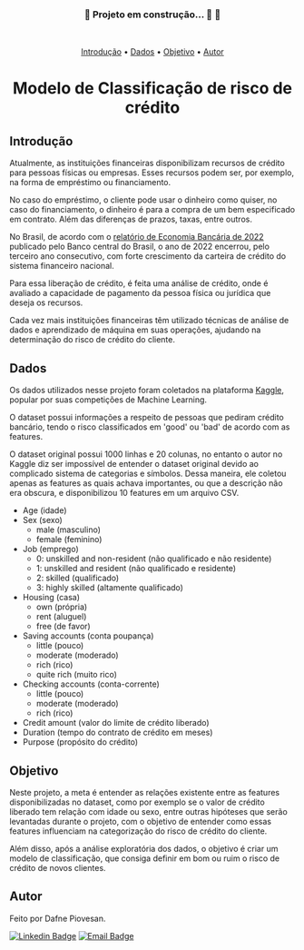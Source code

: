 <h3 align="center"> 
	🚧  Projeto em construção... 🚀 🚧
</h3><br>

<p align="center">
 <a href="#introdução">Introdução</a> •
  <a href="#dados">Dados</a> • 
 <a href="#objetivo">Objetivo</a> • 
 <a href="#autor">Autor</a>
</p>

<h1 align="center">Modelo de Classificação de risco de crédito</h1>

## Introdução

Atualmente, as instituições financeiras disponibilizam recursos de crédito para pessoas físicas ou empresas. Esses recursos podem ser, por exemplo, na forma de empréstimo ou financiamento.

No caso do empréstimo, o cliente pode usar o dinheiro como quiser, no caso do financiamento, o dinheiro é para a compra de um bem especificado em contrato. Além das diferenças de prazos, taxas, entre outros.

No Brasil, de acordo com o [relatório de Economia Bancária de 2022](https://www.bcb.gov.br/content/publicacoes/relatorioeconomiabancaria/reb2022p.pdf) publicado pelo Banco central do Brasil, o ano de 2022 encerrou, pelo terceiro ano consecutivo, com forte crescimento da carteira de crédito do sistema financeiro nacional.

Para essa liberação de crédito, é feita uma análise de crédito, onde é avaliado a capacidade de pagamento da pessoa física ou jurídica que deseja os recursos.

Cada vez mais instituições financeiras têm utilizado técnicas de análise de dados e aprendizado de máquina em suas operações, ajudando na determinação do risco de crédito do cliente.

## Dados

Os dados utilizados nesse projeto foram coletados na plataforma [Kaggle](https://www.kaggle.com/datasets/uciml/german-credit/data), popular por suas competições de Machine Learning. 

O dataset possui informações a respeito de pessoas que pediram crédito bancário, tendo o risco classificados em 'good' ou 'bad' de acordo com as features.

O dataset original possui 1000 linhas e 20 colunas, no entanto o autor no Kaggle diz ser impossível de entender o dataset original devido ao complicado sistema de categorias e símbolos. Dessa maneira, ele coletou apenas as features as quais achava importantes, ou que a descrição não era obscura, e disponibilizou 10 features em um arquivo CSV.

- Age (idade)
- Sex (sexo)
    - male (masculino)
    - female (feminino)
- Job (emprego)
    - 0: unskilled and non-resident (não qualificado e não residente)
    - 1: unskilled and resident (não qualificado e residente)
    - 2: skilled (qualificado)
    - 3: highly skilled (altamente qualificado)
- Housing (casa)
    - own (própria)
    - rent (aluguel)
    - free (de favor)
- Saving accounts (conta poupança)
    - little (pouco)
    - moderate (moderado)
    - rich (rico)
    - quite rich (muito rico)
- Checking accounts (conta-corrente)
    - little (pouco)
    - moderate (moderado)
    - rich (rico)
- Credit amount (valor do limite de crédito liberado)
- Duration (tempo do contrato de crédito em meses)
- Purpose (propósito do crédito)

## Objetivo

Neste projeto, a meta é entender as relações existente entre as features disponibilizadas no dataset, como por exemplo se o valor de crédito liberado tem relação com idade ou sexo, entre outras hipóteses que serão levantadas durante o projeto, com o objetivo de entender como essas features influenciam na categorização do risco de crédito do cliente.

Além disso, após a análise exploratória dos dados, o objetivo é criar um modelo de classificação, que consiga definir em bom ou ruim o risco de crédito de novos clientes.

## Autor

Feito por Dafne Piovesan.

[![Linkedin Badge](https://img.shields.io/badge/-Dafne-blue?style=flat-square&logo=Linkedin&logoColor=white&link=https://www.linkedin.com/in/dafnefp/)](https://www.linkedin.com/in/dafnefp/) 
[![Email Badge](https://img.shields.io/badge/-dafnefp@uol.com.br-c14438?style=flat-square&logo=Gmail&logoColor=white&link=mailto:dafnefp@uol.com.br)](mailto:dafnefp@uol.com.br)
